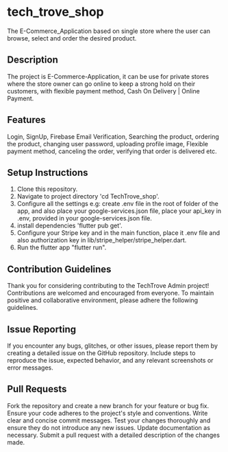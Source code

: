 # tech_trove_shop
The E-Commerce_Application based on single store where the user can browse, select and order the desired product.

## Description
The project is E-Commerce-Application, it can be use for private stores where the store owner can go online to keep a strong hold on their customers, with flexible payment method, Cash On Delivery | Online Payment.

## Features
Login, SignUp, Firebase Email Verification, Searching the product, ordering the product, changing user password, uploading profile image, Flexible payment method, canceling the order, verifying that order is delivered etc.
## Setup Instructions
1. Clone this repository.
2. Navigate to project directory 'cd TechTrove_shop'.
3. Configure all the settings e.g: create .env file in the root of folder of the app, and also place your google-services.json file, place your api_key in .env, provided in your google-services.json file.
4. install dependencies 'flutter pub get'.
5. Configure your Stripe key and in the main function, place it .env file and also authorization key in lib/stripe_helper/stripe_helper.dart.
6. Run the flutter app "flutter run".
## Contribution Guidelines
Thank you for considering contributing to the TechTrove Admin project! Contributions are welcomed and encouraged from everyone. To maintain positive and collaborative environment, please adhere the following guidelines.
## Issue Reporting
If you encounter any bugs, glitches, or other issues, please report them by creating a detailed issue on the GitHub repository. Include steps to reproduce the issue, expected behavior, and any relevant screenshots or error messages.
## Pull Requests
Fork the repository and create a new branch for your feature or bug fix. Ensure your code adheres to the project's style and conventions. Write clear and concise commit messages. Test your changes thoroughly and ensure they do not introduce any new issues. Update documentation as necessary. Submit a pull request with a detailed description of the changes made.
